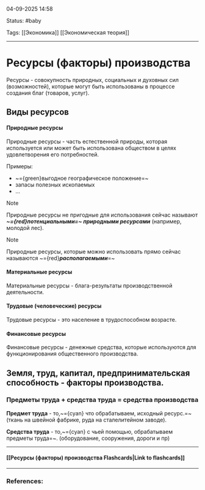 
04-09-2025 14:58

Status: #baby 

Tags: [[Экономика]] [[Экономическая теория]]

---
# Ресурсы (факторы) производства

Ресурсы - совокупность природных, социальных и духовных сил (возможностей), которые могут быть использованы в процессе создания благ (товаров, услуг).

## Виды ресурсов

#### Природные ресурсы

Природные ресурсы  - часть естественной природы, которая используется или может быть использована обществом в целях удовлетворения его потребностей. 

Примеры:
- ~={green}выгодное географическое положение=~
- запасы полезных ископаемых
- ...

> [!note]
> Природные ресурсы не пригодные для использования сейчас называют ***~={red}потенциальными=~ природными ресурсами*** (например, молодой лес).

>[!note]
>Природные ресурсы, которые можно использовать прямо сейчас называются ~={red}***располагаемыми***=~


#### Материальные ресурсы

Материальные ресурсы - блага-результаты производственной деятельности.

#### Трудовые (человеческие) ресурсы

Трудовые ресурсы - это население в трудоспособном возрасте.

#### Финансовые ресурсы

Финансовые ресурсы - денежные средства, которые используются для функционирования общественного производства.


## Земля, труд, капитал, предпринимательская способность - факторы производства.




### Предметы труда + средства труда = средства производства

**Предмет труда** - то,~={cyan} что обрабатываем, исходный ресурс.=~(ткань на швейной фабрике, руда на сталелитейном заводе).

**Средства труда** - то,~={cyan} с чьей помощью, обрабатываем предметы труда=~. (оборудование, сооружения, дороги и пр)


----
#### [[Ресурсы (факторы) производства Flashcards|Link to flashcards]]



---
### References:

